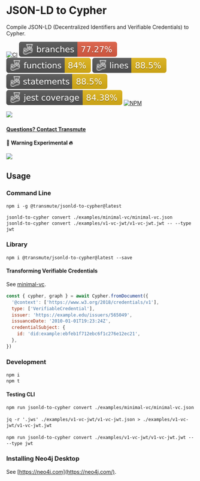 # JSON-LD to Cypher

Compile JSON-LD (Decentralized Identifiers and Verifiable Credentials) to Cypher.

[![CI](https://github.com/transmute-industries/jsonld-to-cypher/actions/workflows/ci.yml/badge.svg)](https://github.com/transmute-industries/jsonld-to-cypher/actions/workflows/ci.yml)
![Branches](./badges/coverage-branches.svg)
![Functions](./badges/coverage-functions.svg)
![Lines](./badges/coverage-lines.svg)
![Statements](./badges/coverage-statements.svg)
![Jest coverage](./badges/coverage-jest%20coverage.svg)
[![NPM](https://nodei.co/npm/@transmute/jsonld-to-cypher.png?mini=true)](https://npmjs.org/package/@transmute/jsonld-to-cypher)

<img src="./transmute-banner.png" />

#### [Questions? Contact Transmute](https://transmute.typeform.com/to/RshfIw?typeform-source=jsonld-to-cypher)

#### 🚧 Warning Experimental 🔥

<img src="./example.png" />

## Usage

### Command Line

```
npm i -g @transmute/jsonld-to-cypher@latest
```

```
jsonld-to-cypher convert ./examples/minimal-vc/minimal-vc.json
jsonld-to-cypher convert ./examples/v1-vc-jwt/v1-vc-jwt.jwt -- --type jwt
```

### Library

```
npm i @transmute/jsonld-to-cypher@latest --save
```

#### Transforming Verifiable Credentials

See [minimal-vc](./examples/minimal-vc/).

```js
const { cypher, graph } = await Cypher.fromDocument({
  '@context': ['https://www.w3.org/2018/credentials/v1'],
  type: ['VerifiableCredential'],
  issuer: 'https://example.edu/issuers/565049',
  issuanceDate: '2010-01-01T19:23:24Z',
  credentialSubject: {
    id: 'did:example:ebfeb1f712ebc6f1c276e12ec21',
  },
})
```

### Development

```
npm i
npm t
```

#### Testing CLI

```
npm run jsonld-to-cypher convert ./examples/minimal-vc/minimal-vc.json

jq -r '.jws' ./examples/v1-vc-jwt/v1-vc-jwt.json > ./examples/v1-vc-jwt/v1-vc-jwt.jwt

npm run jsonld-to-cypher convert ./examples/v1-vc-jwt/v1-vc-jwt.jwt -- --type jwt
```

### Installing Neo4j Desktop

See [https://neo4j.com](https://neo4j.com/).
